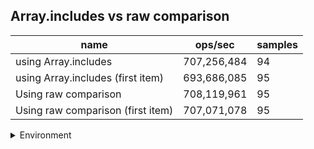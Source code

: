 ## Array.includes vs raw comparison

|name|ops/sec|samples|
|-|-|-|
|using Array.includes|707,256,484|94|
|using Array.includes (first item)|693,686,085|95|
|Using raw comparison|708,119,961|95|
|Using raw comparison (first item)|707,071,078|95|


<details>
<summary>Environment</summary>

* __Machine:__ linux x64 | 2 vCPUs | 6.8GB Mem
* __Run:__ Sat Oct 14 2023 02:18:58 GMT+0000 (Coordinated Universal Time)
</details>

<!--
{"environment":{"platform":"linux","arch":"x64","cpus":2,"totalMemory":6.759754180908203},"benchmarks":[{"name":"using Array.includes","hz":707256483.7739236,"cycles":8,"stats":{"deviation":1.3332163956326563e-11,"mean":1.4139142205724234e-9,"moe":2.695211123979538e-12,"rme":0.19062055425741323,"sem":1.3751077163160908e-12,"variance":1.7774659575837315e-22}},{"name":"using Array.includes (first item)","hz":693686085.2408091,"cycles":7,"stats":{"deviation":1.0086108170642508e-10,"mean":1.4415742527873482e-9,"moe":2.028233213414208e-11,"rme":1.4069571577686881,"sem":1.0348128639868408e-11,"variance":1.0172957802990156e-20}},{"name":"Using raw comparison","hz":708119960.6093261,"cycles":6,"stats":{"deviation":1.1959027534926006e-11,"mean":1.4121901028457322e-9,"moe":2.404861859113576e-12,"rme":0.17029306849463763,"sem":1.2269703362824368e-12,"variance":1.4301833958111836e-22}},{"name":"Using raw comparison (first item)","hz":707071078.214041,"cycles":7,"stats":{"deviation":1.2233818497639483e-11,"mean":1.4142849719236925e-9,"moe":2.4601200566157383e-12,"rme":0.17394797409672777,"sem":1.2551632941917033e-12,"variance":1.49666315033186e-22}}]}-->
